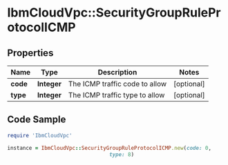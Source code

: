 # IbmCloudVpc::SecurityGroupRuleProtocolICMP

## Properties

Name | Type | Description | Notes
------------ | ------------- | ------------- | -------------
**code** | **Integer** | The ICMP traffic code to allow | [optional] 
**type** | **Integer** | The ICMP traffic type to allow | [optional] 

## Code Sample

```ruby
require 'IbmCloudVpc'

instance = IbmCloudVpc::SecurityGroupRuleProtocolICMP.new(code: 0,
                                 type: 8)
```


